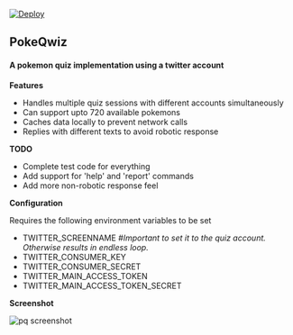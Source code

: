 [![Deploy](https://www.herokucdn.com/deploy/button.png)](https://heroku.com/deploy)
## PokeQwiz ##
#### A pokemon quiz implementation using a twitter account ####

**Features**
* Handles multiple quiz sessions with different accounts simultaneously
* Can support upto 720 available pokemons
* Caches data locally to prevent network calls
* Replies with different texts to avoid robotic response

**TODO**
* Complete test code for everything
* Add support for 'help' and 'report' commands
* Add more non-robotic response feel

**Configuration**

Requires the following environment variables to be set
* TWITTER_SCREENNAME _#Important to set it to the quiz account. Otherwise results in endless loop._
* TWITTER_CONSUMER_KEY
* TWITTER_CONSUMER_SECRET
* TWITTER_MAIN_ACCESS_TOKEN
* TWITTER_MAIN_ACCESS_TOKEN_SECRET

**Screenshot**

![pq screenshot](https://raw.githubusercontent.com/vigneshwaranr/ruby-exercise/master/public/screenshot.jpg)
